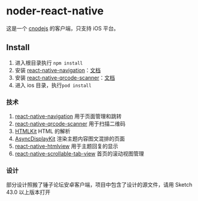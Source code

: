 # noder-react-native

这是一个 [cnodejs](https://cnodejs.org/) 的客户端，只支持 iOS 平台。


## Install
1. 进入根目录执行 `npm install`
2. 安装 [react-native-navigation](https://github.com/wix/react-native-navigation)：[文档](http://wix.github.io/react-native-navigation/#/installation-ios)
3. 安装 [react-native-qrcode-scanner](https://github.com/moaazsidat/react-native-qrcode-scanner)：[文档](https://github.com/moaazsidat/react-native-qrcode-scanner)
4. 进入 ios 目录，执行`pod install`

### 技术
1. [react-native-navigation](https://github.com/wix/react-native-navigation) 用于页面管理和跳转
2. [react-native-qrcode-scanner](https://github.com/moaazsidat/react-native-qrcode-scanner) 用于扫描二维码
3. [HTMLKit](https://github.com/iabudiab/HTMLKit) HTML 的解析
4. [AsyncDisplayKit](https://github.com/facebook/AsyncDisplayKit) 渲染主题内容图文混排的页面
5. [react-native-htmlview](https://github.com/jsdf/react-native-htmlview) 用于主题回复的显示
6. [react-native-scrollable-tab-view](https://github.com/skv-headless/react-native-scrollable-tab-view) 首页的滚动视图管理

### 设计

部分设计照搬了锤子论坛安卓客户端，项目中包含了设计的源文件，请用 Sketch 43.0 以上版本打开
